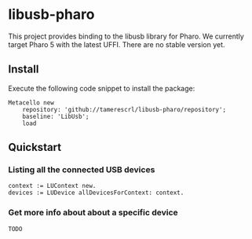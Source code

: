 # libusb-pharo

This project provides binding to the libusb library for Pharo. We currently target Pharo 5 with the latest UFFI. There are no stable version yet.

## Install

Execute the following code snippet to install the package:

~~~
Metacello new
    repository: 'github://tamerescrl/libusb-pharo/repository';
    baseline: 'LibUsb';
    load
~~~


## Quickstart

### Listing all the connected USB devices
```
context := LUContext new.
devices := LUDevice allDevicesForContext: context.
```

### Get more info about about a specific device

`TODO`
